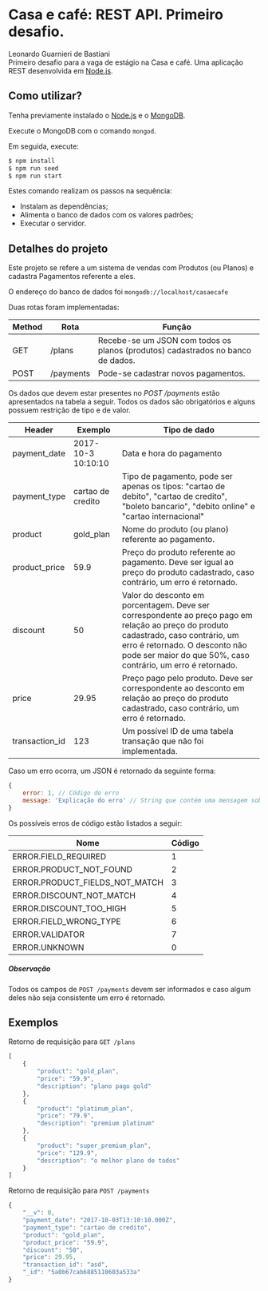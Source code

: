 # Casa e café: REST API. Primeiro desafio.
Leonardo Guarnieri de Bastiani<br>
Primeiro desafio para a vaga de estágio na Casa e café. Uma aplicação REST desenvolvida em [Node.js](https://nodejs.org/en/download/).

## Como utilizar?
Tenha previamente instalado o [Node.js](https://nodejs.org/en/download/) e o [MongoDB](https://docs.mongodb.com/manual/installation/).

Execute o MongoDB com o comando `mongod`.

Em seguida, execute:
```sh
$ npm install
$ npm run seed
$ npm run start
```
Estes comando realizam os passos na sequência:
 * Instalam as dependências;
 * Alimenta o banco de dados com os valores padrões;
 * Executar o servidor.

## Detalhes do projeto
Este projeto se refere a um sistema de vendas com Produtos (ou Planos) e cadastra Pagamentos referente a eles.

O endereço do banco de dados foi `mongodb://localhost/casaecafe`

Duas rotas foram implementadas:

| Method | Rota      | Função                                                                          |
| ------ | ----      | ------                                                                          |
| GET    | /plans    | Recebe-se um JSON com todos os planos (produtos) cadastrados no banco de dados. |
| POST   | /payments | Pode-se cadastrar novos pagamentos.                                             |

Os dados que devem estar presentes no *POST /payments* estão apresentados na tabela a seguir. Todos os dados são obrigatórios e alguns possuem restrição de tipo e de valor.

| Header | Exemplo | Tipo de dado |
| ------ | ------- | ------------ |
| payment_date   | 2017-10-3 10:10:10 | Data e hora do pagamento |
| payment_type   | cartao de credito | Tipo de pagamento, pode ser apenas os tipos: "cartao de debito", "cartao de credito", "boleto bancario", "debito online" e "cartao internacional" |
| product        | gold_plan | Nome do produto (ou plano) referente ao pagamento. |
| product_price  | 59.9 | Preço do produto referente ao pagamento. Deve ser igual ao preço do produto cadastrado, caso contrário, um erro é retornado. |
| discount       | 50 | Valor do desconto em porcentagem. Deve ser correspondente ao preço pago em relação ao preço do produto cadastrado, caso contrário, um erro é retornado. O desconto não pode ser maior do que 50%, caso contrário, um erro é retornado. |
| price          | 29.95 | Preço pago pelo produto. Deve ser correspondente ao desconto em relação ao preço do produto cadastrado, caso contrário, um erro é retornado. |
| transaction_id | 123 | Um possível ID de uma tabela transação que não foi implementada. |

Caso um erro ocorra, um JSON é retornado da seguinte forma:
```javascript
{
    error: 1, // Código do erro
    message: 'Explicação do erro' // String que contém uma mensagem sobre o erro
}
```

Os possíveis erros de código estão listados a seguir:

| Nome | Código |
| ---- | ------ |
| ERROR.FIELD_REQUIRED           | 1 |
| ERROR.PRODUCT_NOT_FOUND        | 2 |
| ERROR.PRODUCT_FIELDS_NOT_MATCH | 3 |
| ERROR.DISCOUNT_NOT_MATCH       | 4 |
| ERROR.DISCOUNT_TOO_HIGH        | 5 |
| ERROR.FIELD_WRONG_TYPE         | 6 |
| ERROR.VALIDATOR                | 7 |
| ERROR.UNKNOWN                  | 0 |

##### Observação
Todos os campos de `POST /payments` devem ser informados e caso algum deles não seja consistente um erro é retornado.

## Exemplos
Retorno de requisição para `GET /plans`
```javascript
[
    {
        "product": "gold_plan",
        "price": "59.9",
        "description": "plano pago gold"
    },
    {
        "product": "platinum_plan",
        "price": "79.9",
        "description": "premium platinum"
    },
    {
        "product": "super_premium_plan",
        "price": "129.9",
        "description": "o melhor plano de todos"
    }
]
```
Retorno de requisição para `POST /payments`
```javascript
{
    "__v": 0,
    "payment_date": "2017-10-03T13:10:10.000Z",
    "payment_type": "cartao de credito",
    "product": "gold_plan",
    "product_price": "59.9",
    "discount": "50",
    "price": 29.95,
    "transaction_id": "asd",
    "_id": "5a0b67cab6885110603a533a"
}
```
